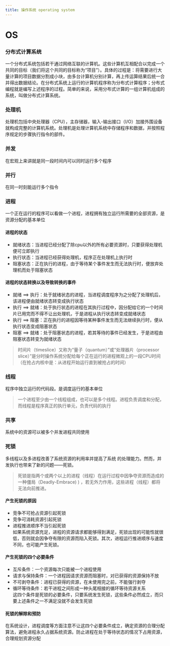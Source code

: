 ```yaml
---
title: 操作系统 operating system
---
```


# OS

### 分布式计算系统
一个分布式系统包括若干通过网络互联的计算机。这些计算机互相配合以完成一个共同的目标（我们将这个共同的目标称为“项目”）。具体的过程是：将需要进行大量计算的项目数据分割成小块，由多台计算机分别计算，再上传运算结果后统一合并得出数据结论。在分布式系统上运行的计算机程序称为分布式计算程序；分布式编程就是编写上述程序的过程。简单的来说，采用分布式计算的一组计算机组成的系统，叫做分布式计算系统。  

### 处理机
处理机包括中央处理器（CPU），主存储器，输入-输出接口（I/O）加接外围设备就构成完整的计算机系统。处理机是处理计算机系统中存储程序和数据，并按照程序规定的步骤执行指令的部件。
### 并发
在宏观上来讲就是同一段时间内可以同时运行多个程序

### 并行
在同一时刻能运行多个指令

### 进程
一个正在运行的程序可以看做一个进程，进程拥有独立运行所需要的全部资源，是资源分配的基本单位

#### 进程的状态
* 就绪状态：当进程已经分配了除cpu以外的所有必要资源时，只要获得处理机便可立即执行
* 执行状态：当进程已经获得处理机，程序正在处理机上执行时
* 阻塞状态：正在执行的进程，由于等待某个事件发生而无法执行时，便放弃处理机而处于阻塞状态

#### 进程的状态转换以及导致转换的事件
* 就绪 ==> 执行：处于就绪状态的进程，当进程调度程序为之分配了处理机后，该进程便由就绪状态转变成执行状态
* 执行 ==> 就绪：处于执行状态的进程在其执行过程中，因分配给它的一个时间片已用完而不得不让出处理机，于是进程从执行状态转变成就绪状态
* 执行 ==> 阻塞：正在执行的进程因等待某种事件发生而无法继续执行时，便从执行状态变成阻塞状态
* 阻塞 ==> 就绪：处于阻塞状态的进程，若其等待的事件已经发生，于是进程由阻塞状态转变为就绪状态
>时间片（timeslice）又称为“量子（quantum）”或“处理器片（processor slice）”是分时操作系统分配给每个正在运行的进程微观上的一段CPU时间（在抢占内核中是：从进程开始运行直到被抢占的时间）


### 线程
程序中独立运行的代码段。是调度运行的基本单位

> 一个进程至少由一个线程组成，也可以是多个线程。进程负责调度和分配，而线程是程序真正的执行单元，负责代码的执行

### 共享
系统中的资源可以被多个并发进程共同使用

### 死锁  
多线程以及多进程改善了系统资源的利用率并提高了系统 的处理能力。然而，并发执行也带来了新的问题——死锁。
> 死锁是指两个或两个以上的进程（线程）在运行过程中因争夺资源而造成的一种僵局（Deadly-Embrace) ) ，若无外力作用，这些进程（线程）都将无法向前推进。

#### 产生死锁的原因
* 竞争不可抢占资源引起死锁 
* 竞争可消耗资源引起死锁
* 进程推进顺序不当引起死锁   
如果系统资源充足，进程的资源请求都能够得到满足，死锁出现的可能性就很低，否则就会因争夺有限的资源而陷入死锁。其次，进程运行推进顺序与速度不同，也可能产生死锁。 

#### 产生死锁的四个必要条件  
* 互斥条件：一个资源每次只能被一个进程使用
* 请求与保持条件：一个进程因请求资源而阻塞时，对已获得的资源保持不放
* 不可剥夺条件：进程已获得的资源，在未使用完之前，不能强行剥夺
* 循环等待条件：若干进程之间形成一种头尾相接的循环等待资源关系  
这四个条件是死锁的必要条件，只要系统发生死锁，这些条件必然成立，而只要上述条件之一不满足没就不会发生死锁

#### 死锁的解除和预防  
在系统设计，进程调度等方面注意不让这四个必要条件成立，确定资源的合理分配算法，避免进程永久占据系统资源。防止进程在处于等待状态的情况下占用资源，合理规划资源分配
